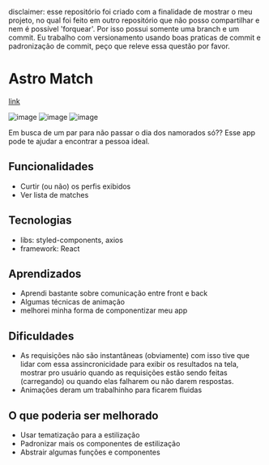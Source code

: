 disclaimer: esse repositório foi criado com a finalidade de mostrar o meu projeto, no qual foi feito em outro repositório que não posso compartilhar e nem é possível 'forquear'. Por isso possui somente uma branch e um commit. Eu trabalho com versionamento usando boas praticas de commit e padronização de commit, peço que releve essa questão por favor.

# Astro Match 
[link](https://selfish-sink.surge.sh)

![image](https://user-images.githubusercontent.com/65303066/177055091-824608ee-94fb-483e-aad5-2a2bf37be7df.png)
![image](https://user-images.githubusercontent.com/65303066/177055111-472b9043-83af-479a-b49c-58774c2c7f9b.png)
![image](https://user-images.githubusercontent.com/65303066/177055157-fb6d93b6-6ec5-4186-9ba6-0b3fc53b8311.png)


Em busca de um par para não passar o dia dos namorados só?? Esse app pode te ajudar a encontrar a pessoa ideal.

## Funcionalidades

* Curtir (ou não) os perfis exibidos
* Ver lista de matches

## Tecnologias

* libs: styled-components, axios
* framework: React

## Aprendizados 

* Aprendi bastante sobre comunicação entre front e back
* Algumas técnicas de animação 
* melhorei minha forma de componentizar meu app

## Dificuldades

* As requisições não são instantâneas (obviamente) com isso tive que lidar com essa assincronicidade para exibir os resultados na tela, mostrar pro usuário quando as requisições estão sendo feitas (carregando) ou quando elas falharem ou não darem respostas.
* Animações deram um trabalhinho para ficarem fluidas 

## O que poderia ser melhorado

* Usar tematização para a estilização
* Padronizar mais os componentes de estilização 
* Abstrair algumas funções e componentes
